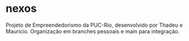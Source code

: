 # nexos
Projeto de Empreendedorismo da PUC-Rio, desenvolvido por Thadeu e Mauricio. Organização em branches pessoais e main para integração.
